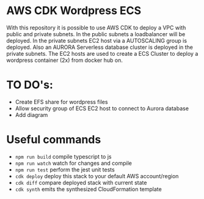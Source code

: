 # AWS CDK Wordpress ECS

With this repository it is possible to use AWS CDK to deploy a VPC with public and private subnets. In the public subnets a loadbalancer will be deployed. In the private subnets EC2 host via a AUTOSCALING group is deployed. Also an AURORA Serverless database cluster is deployed in the private subnets. The EC2 hosts are used to create a ECS Cluster to deploy a wordpress container (2x) from docker hub on. 

# TO DO's:
- Create EFS share for wordpress files
- Allow security group of ECS EC2 host to connect to Aurora database
- Add diagram

# Useful commands

 * `npm run build`   compile typescript to js
 * `npm run watch`   watch for changes and compile
 * `npm run test`    perform the jest unit tests
 * `cdk deploy`      deploy this stack to your default AWS account/region
 * `cdk diff`        compare deployed stack with current state
 * `cdk synth`       emits the synthesized CloudFormation template

